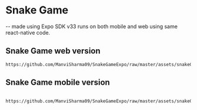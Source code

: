 # Snake Game
-- made using Expo SDK v33 runs on both mobile and web using same react-native code.
  ## Snake Game web version
    https://github.com/ManviSharma09/SnakeGameExpo/raw/master/assets/snakeGameExpoWeb.gif

  ## Snake Game mobile version
     https://github.com/ManviSharma09/SnakeGameExpo/raw/master/assets/snakeGameExpo.gif
